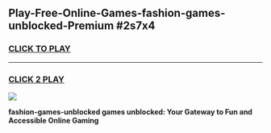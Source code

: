 
## Play-Free-Online-Games-fashion-games-unblocked-Premium #2s7x4
<h3>
<a href="https://premium.freeplayer.one?title=fashion-games-unblocked&ref=8M">CLICK TO PLAY</a></h3>
<hr>

<h3>
<a href="https://premium.freeplayer.one?title=fashion-games-unblocked&ref=8M">CLICK 2 PLAY</a>
  
</h3>

<a href="https://premium.freeplayer.one?title=fashion-games-unblocked&ref=8M"><img src="https://clearcache.store/games.png"></a>


**fashion-games-unblocked games unblocked: Your Gateway to Fun and Accessible Online Gaming**
